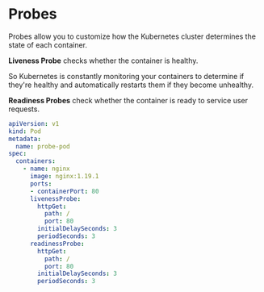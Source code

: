 # Probes

Probes allow you to customize how the Kubernetes cluster determines the state of each container.

**Liveness Probe** checks whether the container is healthy.

So Kubernetes is constantly monitoring your containers to determine if they're healthy and automatically restarts them if they become unhealthy.

**Readiness Probes** check whether the container is ready to service user requests.

```yml
apiVersion: v1
kind: Pod
metadata:
  name: probe-pod
spec:
  containers:
    - name: nginx
      image: nginx:1.19.1
      ports:
      - containerPort: 80
      livenessProbe:
        httpGet:
          path: /
          port: 80
        initialDelaySeconds: 3
        periodSeconds: 3
      readinessProbe:
        httpGet:
          path: /
          port: 80
        initialDelaySeconds: 3
        periodSeconds: 3
```
